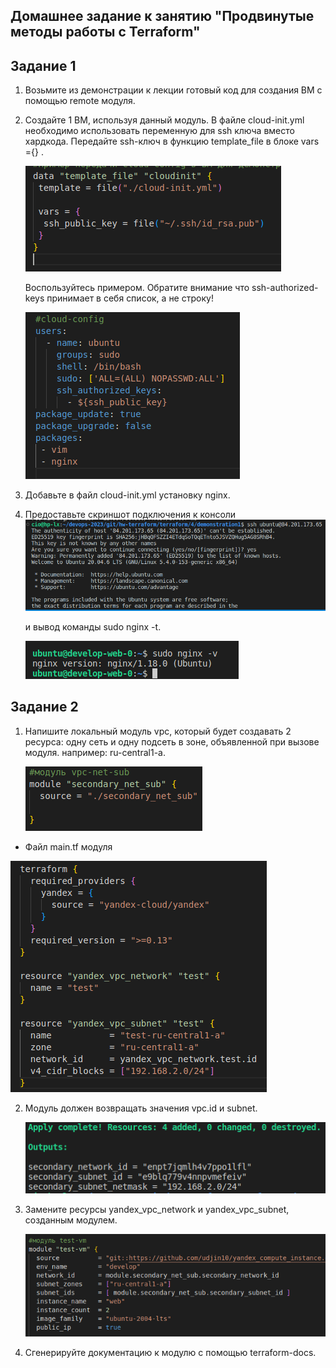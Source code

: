 ## Домашнее задание к занятию "Продвинутые методы работы с Terraform"

## Задание 1
1. Возьмите из демонстрации к лекции готовый код для создания ВМ с помощью remote модуля.
2. Создайте 1 ВМ, используя данный модуль. В файле cloud-init.yml необходимо использовать переменную для ssh ключа вместо хардкода. Передайте ssh-ключ в функцию template_file в блоке vars ={} .
   
   ![Alt text](img1.png)
   
   Воспользуйтесь примером. Обратите внимание что ssh-authorized-keys принимает в себя список, а не строку!

   ![Alt text](img2.png)
3. Добавьте в файл cloud-init.yml установку nginx.
4. Предоставьте скриншот подключения к консоли 
    ![Alt text](img3.png)
    
    и вывод команды sudo nginx -t.

    ![Alt text](img4.png)
## Задание 2

1. Напишите локальный модуль vpc, который будет создавать 2 ресурса: одну сеть и одну подсеть в зоне, объявленной при вызове модуля. например: ru-central1-a.
   
   ![Alt text](img5.png)

  * Файл main.tf модуля
  
   ![Alt text](img6.png)

2. Модуль должен возвращать значения vpc.id и subnet.
   
   ![Alt text](img7.png)
3. Замените ресурсы yandex_vpc_network и yandex_vpc_subnet, созданным модулем.
   
   ![Alt text](img8.png)
4. Сгенерируйте документацию к модулю с помощью terraform-docs.
   